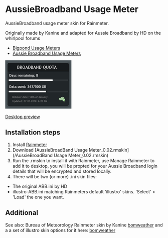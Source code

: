 # AussieBroadband Usage Meter
AussieBroadband usage meter skin for Rainmeter.

Originally made by Kanine and adapted for Aussie Broadband by HD on the whirlpool forums
 - [Bigpond Usage Meters](https://forums.whirlpool.net.au/forum-replies.cfm?t=1942079&p=9#r170)
 - [Aussie Broadband Usage Meters](https://forums.whirlpool.net.au/forum-replies.cfm?t=2679153&r=55439756#r55439756)

![ABB-illustro-skin](ABB-illustro-skin.jpg)

[Desktop preview](BOM-illustro-preview.jpg)

## Installation steps
1) Install [Rainmeter](https://www.rainmeter.net/)
2) Download [AussieBroadBand Usage Meter_0.02.rmskin](/AussieBroadBand Usage Meter_0.02.rmskin)
3) Run the .rmskin to install it with Rainmeter, use Manage Rainmeter to add it to desktop, you will be propted for your Aussie Broadband login details that will be encrypted and stored locally.
4) There will be two (or more) .ini skin files:
 - The original ABB.ini by HD
 - illustro-ABB.ini matching Rainmeters default 'illustro' skins.
'Select' > 'Load' the one you want.

## Additional
See also: Bureau of Meteorology Rainmeter skin by Kanine [bomweather](https://github.com/kanine/bomWeather)
and a a set of illustro skin options for it here: [bomweather](https://github.com/jaydenmorris1/bomWeather)
